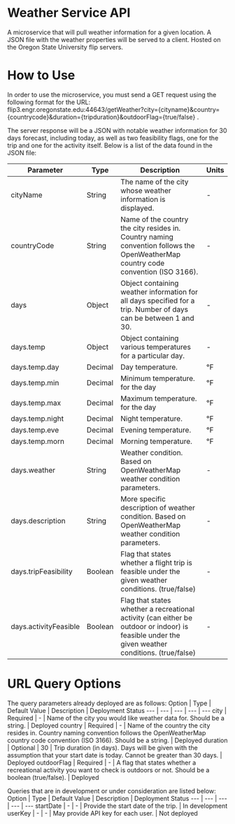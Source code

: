 # Weather Service API
A microservice that will pull weather information for a given location. A JSON file with the weather properties will be served to a client. Hosted on the Oregon State University flip servers.
# How to Use
In order to use the microservice, you must send a GET request using the following format for the URL: flip3.engr.oregonstate.edu:44643/getWeather?city={cityname}&country={countrycode}&duration={tripduration}&outdoorFlag={true/false} .

The server response will be a JSON with notable weather information for 30 days forecast, including today, as well as two feasibility flags, one for the trip and one for the activity itself. Below is a list of the data found in the JSON file:

Parameter | Type | Description | Units
--- | --- | --- | ---
cityName | String | The name of the city whose weather information is displayed. | -
countryCode | String | Name of the country the city resides in. Country naming convention follows the OpenWeatherMap country code convention (ISO 3166). | -
days | Object | Object containing weather information for all days specified for a trip. Number of days can be between 1 and 30. | -
days.temp | Object | Object containing various temperatures for a particular day. | -
days.temp.day | Decimal | Day temperature. | °F
days.temp.min | Decimal | Minimum temperature. for the day | °F
days.temp.max | Decimal | Maximum temperature. for the day | °F
days.temp.night | Decimal | Night temperature. | °F
days.temp.eve | Decimal | Evening temperature. | °F
days.temp.morn | Decimal | Morning temperature. | °F
days.weather | String | Weather condition. Based on OpenWeatherMap weather condition parameters. | -
days.description | String | More specific description of weather condition. Based on OpenWeatherMap weather condition parameters. | -
days.tripFeasibility | Boolean | Flag that states whether a flight trip is feasible under the given weather conditions. (true/false) | -
days.activityFeasible | Boolean | Flag that states whether a recreational activity (can either be outdoor or indoor) is feasible under the given weather conditions. (true/false) | -


# URL Query Options
The query parameters already deployed are as follows:
Option | Type | Default Value | Description | Deployment Status
--- | --- | --- | --- | ---
city | Required | - | Name of the city you would like weather data for. Should be a string. | Deployed
country | Required | - | Name of the country the city resides in. Country naming convention follows the OpenWeatherMap country code convention (ISO 3166). Should be a string. | Deployed
duration | Optional | 30 | Trip duration (in days). Days will be given with the assumption that your start date is today. Cannot be greater than 30 days. | Deployed
outdoorFlag | Required | - | A flag that states whether a recreational activity you want to check is outdoors or not. Should be a boolean (true/false). | Deployed

Queries that are in development or under consideration are listed below:
Option | Type | Default Value | Description | Deployment Status
--- | --- | --- | --- | ---
startDate | - | - | Provide the start date of the trip. | In development
userKey | - | - | May provide API key for each user. | Not deployed
